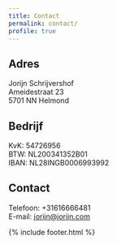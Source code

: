 ```yaml
---
title: Contact
permalink: contact/
profile: true
---
```


## Adres
Jorijn Schrijvershof  
Ameidestraat 23  
5701 NN Helmond  

## Bedrijf
KvK: 54726956  
BTW: NL200341352B01  
IBAN: NL28INGB0006993992

## Contact
Telefoon: +31616666481  
E-mail: [jorijn@jorijn.com](mailto:jorijn@jorijn.com)


{% include footer.html %}
